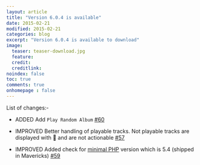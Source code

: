 ```yaml
---
layout: article
title: "Version 6.0.4 is available"
date: 2015-02-21
modified: 2015-02-21
categories: blog
excerpt: "Version 6.0.4 is available to download"
image:
  teaser: teaser-download.jpg
  feature:
  credit:
  creditlink:
noindex: false
toc: true
comments: true
onhomepage : false
---
```


List of changes:-

* <span class="badge info">ADDED</span> Add `Play Random Album` [#60](https://github.com/vdesabou/alfred-spotify-mini-player/issues/60)

* <span class="badge success">IMPROVED</span> Better handling of playable tracks. Not playable tracks are displayed with :no_entry_sign: and are not actionable [#57](https://github.com/vdesabou/alfred-spotify-mini-player/issues/57)

* <span class="badge success">IMPROVED</span> Added check for [minimal PHP](http://alfred-spotify-mini-player.com/known-issues/#php_requirement) version which is 5.4 (shipped in Mavericks) [#59](https://github.com/vdesabou/alfred-spotify-mini-player/issues/59)


